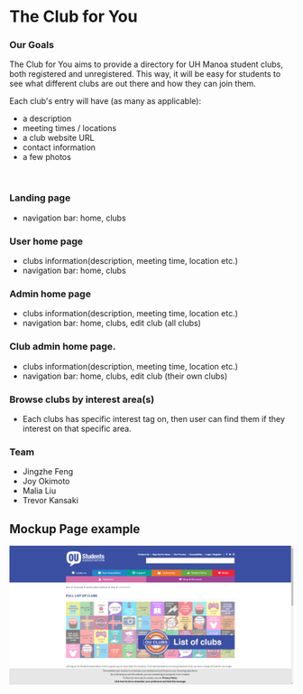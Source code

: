 # The Club for You

### Our Goals
The Club for You aims to provide a directory for UH Manoa student clubs, both registered and unregistered. This way, it will be easy for students to see what different clubs are out there and how they can join them.

Each club's entry will have (as many as applicable): 
- a description
- meeting times / locations
- a club website URL
- contact information
- a few photos

&nbsp;

### Landing page
* navigation bar: home, clubs
### User home page
* clubs information(description, meeting time, location etc.)
* navigation bar: home, clubs
### Admin home page
* clubs information(description, meeting time, location etc.)
* navigation bar: home, clubs, edit club (all clubs)
### Club admin home page.
* clubs information(description, meeting time, location etc.)
* navigation bar: home, clubs, edit club (their own clubs)
### Browse clubs by interest area(s)
* Each clubs has specific interest tag on, then user can find them if they interest on that specific area.

### Team
- Jingzhe Feng
- Joy Okimoto
- Malia Liu
- Trevor Kansaki

## Mockup Page example
![](images/Mockup.png)
